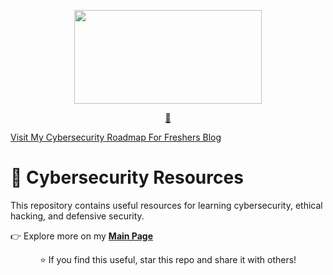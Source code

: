 <p align="center">
  <img src="images/cybersecurity-logo.png" width="300" height="150">
</p>

<p align="center">
  <a href="https://medium.com/@thetelugucoder41/kickstarting-your-cybersecurity-career-why-you-should-learn-both-offensive-and-defensive-security-85a9d6a91806">🔗 

Visit My Cybersecurity Roadmap For Freshers Blog</a>
</p>

# 🔐 Cybersecurity Resources

This repository contains useful resources for learning cybersecurity, ethical hacking, and defensive security.

👉 Explore more on my **[Main Page](https://medium.com/@thetelugucoder41)**

<p align="center">
  ⭐ If you find this useful, star this repo and share it with others!
</p>
